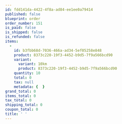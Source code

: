 ```yaml
---
id: fdd141da-4422-4f8a-ad84-ee1ee0a79414
published: false
blueprint: order
order_number: 151
is_paid: false
is_shipped: false
is_refunded: false
items:
  -
    id: b3fbb68d-7036-466a-ad34-5ef05258e848
    product: 8373c220-19f3-4452-b9d5-7f9a566bcd90
    variant:
      variant: 10km
      product: 8373c220-19f3-4452-b9d5-7f9a566bcd90
    quantity: 10
    total: 0
    tax: null
    metadata: {  }
grand_total: 0
items_total: 0
tax_total: 0
shipping_total: 0
coupon_total: 0
title: ' '
---
```


